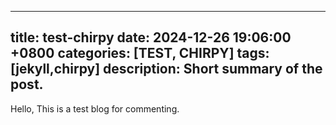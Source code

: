 
---
title: test-chirpy
date: 2024-12-26 19:06:00 +0800
categories: [TEST, CHIRPY]
tags: [jekyll,chirpy]
description: Short summary of the post.
---

Hello, This is a test blog for commenting.

